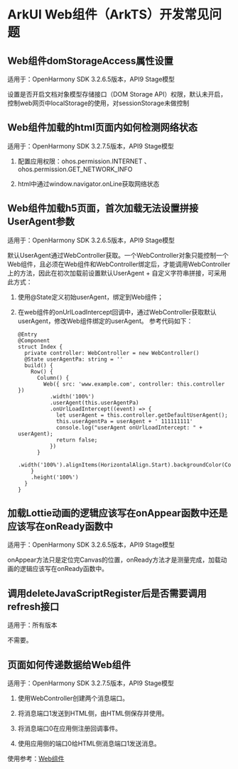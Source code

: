 # ArkUI Web组件（ArkTS）开发常见问题

## Web组件domStorageAccess属性设置

适用于：OpenHarmony SDK 3.2.6.5版本，API9 Stage模型

设置是否开启文档对象模型存储接口（DOM Storage API）权限，默认未开启，控制web网页中localStorage的使用，对sessionStorage未做控制


## Web组件加载的html页面内如何检测网络状态

适用于：OpenHarmony SDK 3.2.7.5版本，API9 Stage模型

1. 配置应用权限：ohos.permission.INTERNET 、 ohos.permission.GET_NETWORK_INFO

2. html中通过window.navigator.onLine获取网络状态

## Web组件加载h5页面，首次加载无法设置拼接UserAgent参数

适用于：OpenHarmony SDK 3.2.6.5版本，API9 Stage模型

默认UserAgent通过WebController获取。一个WebController对象只能控制一个Web组件，且必须在Web组件和WebController绑定后，才能调用WebController上的方法，因此在初次加载前设置默认UserAgent + 自定义字符串拼接，可采用此方式：

1. 使用\@State定义初始userAgent，绑定到Web组件；

2. 在web组件的onUrlLoadIntercept回调中，通过WebController获取默认userAgent，修改Web组件绑定的userAgent。
   参考代码如下：

     
   ```
   @Entry
   @Component
   struct Index {
     private controller: WebController = new WebController()
     @State userAgentPa: string = ''
     build() {
       Row() {
         Column() {
           Web({ src: 'www.example.com', controller: this.controller })
             .width('100%')
             .userAgent(this.userAgentPa)
             .onUrlLoadIntercept((event) => {
               let userAgent = this.controller.getDefaultUserAgent();
               this.userAgentPa = userAgent + ' 111111111'
               console.log("userAgent onUrlLoadIntercept: " + userAgent);
               return false;
             })
         }
         .width('100%').alignItems(HorizontalAlign.Start).backgroundColor(Color.Green)
       }
       .height('100%')
     }
   }
   ```

## 加载Lottie动画的逻辑应该写在onAppear函数中还是应该写在onReady函数中

适用于：OpenHarmony SDK 3.2.6.5版本，API9 Stage模型

onAppear方法只是定位完Canvas的位置，onReady方法才是测量完成，加载动画的逻辑应该写在onReady函数中。

## 调用deleteJavaScriptRegister后是否需要调用refresh接口

适用于：所有版本

不需要。

## 页面如何传递数据给Web组件

适用于：OpenHarmony SDK 3.2.7.5版本，API9 Stage模型

1. 使用WebController创建两个消息端口。

2. 将消息端口1发送到HTML侧，由HTML侧保存并使用。

3. 将消息端口0在应用侧注册回调事件。

4. 使用应用侧的端口0给HTML侧消息端口1发送消息。

使用参考：[Web组件](../reference/arkui-ts/ts-basic-components-web.md#postmessage9)

<!--no_check-->